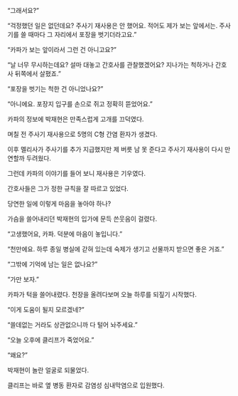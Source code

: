 “그래서요?”

“걱정했던 일은 없던데요? 주사기 재사용은 안 했어요. 적어도 제가 보는 앞에서는. 주사기를 쓸 때마다 그 자리에서 포장을 벗기더라고요.”

“카파가 보는 앞이라서 그런 건 아니고요?”

“날 너무 무시하는데요? 설마 대놓고 간호사를 관찰했겠어요? 지나가는 척하거나 간호사 뒤쪽에서 살폈죠.”

“포장을 벗기는 척한 건 아니었나요?”

“아니에요. 포장지 입구를 손으로 쥐고 정확히 뜯었어요.”

카파의 정보에 박재현은 만족스럽게 고개를 끄덕였다.

며칠 전 주사기 재사용으로 5명의 C형 간염 환자가 생겼다.

이후 멜리사가 주사기를 추가 지급했지만 제 버릇 남 못 준다고 주사기 재사용이 다시 만연할까 두려웠다.

그런데 카파의 이야기를 들어 보니 재사용은 기우였다.

간호사들은 그가 정한 규칙을 잘 따르고 있었다.

당연한 일에 이렇게 마음을 놓아야 하나?

가슴을 쓸어내리던 박재현의 입가에 문득 쓴웃음이 걸렸다.

“고생했어요, 카파. 덕분에 마음이 놓입니다.”

“천만에요. 하루 종일 병실에 갇혀 있는데 숙제가 생기고 선물까지 받으면 좋은 거죠.”

“그밖에 기억에 남는 일은 없나요?”

“가만 보자.”

카파가 턱을 쓸어내렸다. 천장을 올려다보며 오늘 하루를 되짚기 시작했다.

“이게 도움이 될지 모르겠네?”

“쓸데없는 거라도 상관없으니까 다 털어 놔주세요.”

“오늘 오후에 클리프가 죽었어요.”

“왜요?”

박재현이 놀란 얼굴로 되물었다.

클리프는 바로 옆 병동 환자로 감염성 심내막염으로 입원했다.